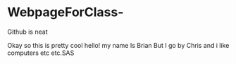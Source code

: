 # WebpageForClass-
Github is neat

Okay so this is pretty cool hello! my name Is Brian But I go by Chris and i like computers etc etc.SAS 
